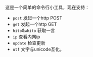 这是一个简单的命令行小工具，现在支持：

- `post` 发起一个http POST
- `get` 发起一个http GET
- `hito`&`whito` 获取一言
- `ip` 查看内网ip
- `update` 检查更新
- `utf` 文字与unicode互化。